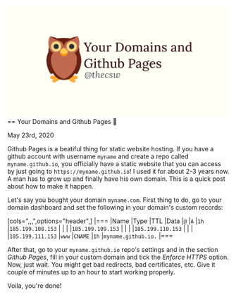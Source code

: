 ![preview](./preview.png)
== Your Domains and Github Pages 🦉

May 23rd, 2020

Github Pages is a beatiful thing for static website hosting. If you have
a github account with username `myname` and create a repo called
`myname.github.io`, you officially have a static website that you can
access by just going to `https://myname.github.io`! I used it for about
2-3 years now. A man has to grow up and finally have his own domain.
This is a quick post about how to make it happen.

Let's say you bought your domain `myname.com`. First thing to do, go to
your domain dashboard and set the following in your domain's custom
records:

[cols=",,,",options="header",]
|===
|Name |Type |TTL |Data
|`@` |`A` |`1h` |`185.199.108.153`
| | | |`185.199.109.153`
| | | |`185.199.110.153`
| | | |`185.199.111.153`
|`www` |`CNAME` |`1h` |`myname.github.io.`
|===

After that, go to your `myname.github.io` repo's settings and in the
section *Github Pages*, fill in your custom domain and tick the *Enforce
HTTPS* option. Now, just wait. You might get bad redirects, bad
certificates, etc. Give it couple of minutes up to an hour to start
working properly.

Voila, you're done!
